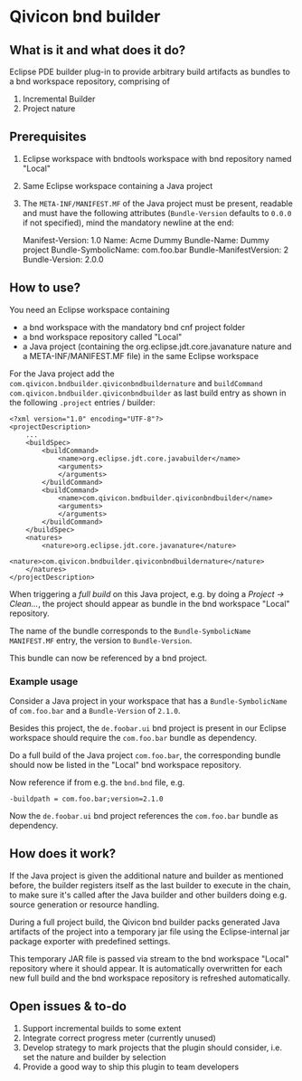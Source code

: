# Qivicon bnd builder

## What is it and what does it do?
Eclipse PDE builder plug-in to provide arbitrary build artifacts as bundles to a bnd workspace repository, comprising of
1. Incremental Builder
1. Project nature

## Prerequisites
1. Eclipse workspace with bndtools workspace with bnd repository named "Local"
1. Same Eclipse workspace containing a Java project
1. The `META-INF/MANIFEST.MF` of the Java project must be present, readable and must have the following attributes (`Bundle-Version` defaults to `0.0.0` if not specified), mind the mandatory newline at the end:

	Manifest-Version: 1.0
	Name: Acme Dummy
	Bundle-Name: Dummy project
	Bundle-SymbolicName: com.foo.bar
	Bundle-ManifestVersion: 2
	Bundle-Version: 2.0.0
	

## How to use?
You need an Eclipse workspace containing

* a bnd workspace with the mandatory bnd cnf project folder
* a bnd workspace repository called "Local"
* a Java project (containing the org.eclipse.jdt.core.javanature nature and a META-INF/MANIFEST.MF file) in the same Eclipse workspace

For the Java project add the `com.qivicon.bndbuilder.qiviconbndbuildernature` and `buildCommand` `com.qivicon.bndbuilder.qiviconbndbuilder` as last build entry as shown in the following `.project` entries / builder:

	<?xml version="1.0" encoding="UTF-8"?>
	<projectDescription>
		...
		<buildSpec>
			<buildCommand>
				<name>org.eclipse.jdt.core.javabuilder</name>
				<arguments>
				</arguments>
			</buildCommand>
			<buildCommand>
				<name>com.qivicon.bndbuilder.qiviconbndbuilder</name>
				<arguments>
				</arguments>
			</buildCommand>
		</buildSpec>
		<natures>
			<nature>org.eclipse.jdt.core.javanature</nature>
			<nature>com.qivicon.bndbuilder.qiviconbndbuildernature</nature>
		</natures>
	</projectDescription>

When triggering a *full build* on this Java project, e.g. by doing a *Project → Clean…*, the project should appear as bundle in the bnd workspace "Local" repository.

The name of the bundle corresponds to the `Bundle-SymbolicName` `MANIFEST.MF` entry, the version to `Bundle-Version`.

This bundle can now be referenced by a bnd project.

### Example usage
Consider a Java project in your workspace that has a `Bundle-SymbolicName` of `com.foo.bar` and a `Bundle-Version` of `2.1.0`.

Besides this project, the `de.foobar.ui` bnd project is present in our Eclipse workspace should require the `com.foo.bar` bundle as dependency.

Do a full build of the Java project `com.foo.bar`, the corresponding bundle should now be listed in the "Local" bnd workspace repository.

Now reference if from e.g. the `bnd.bnd` file, e.g.

	-buildpath = com.foo.bar;version=2.1.0

Now the `de.foobar.ui` bnd project references the `com.foo.bar` bundle as dependency.

## How does it work?
If the Java project is given the additional nature and builder as mentioned before, the builder registers itself as the last builder to execute in the chain, to make sure it's called after the Java builder and other builders doing e.g. source generation or resource handling.

During a full project build, the Qivicon bnd builder packs generated Java artifacts of the project into a temporary jar file using the Eclipse-internal jar package exporter with predefined settings.

This temporary JAR file is passed via stream to the bnd workspace "Local" repository where it should appear.
It is automatically overwritten for each new full build and the bnd workspace repository is refreshed automatically.

## Open issues & to-do
1. Support incremental builds to some extent
1. Integrate correct progress meter (currently unused)
1. Develop strategy to mark projects that the plugin should consider, i.e. set the nature and builder by selection
1. Provide a good way to ship this plugin to team developers
